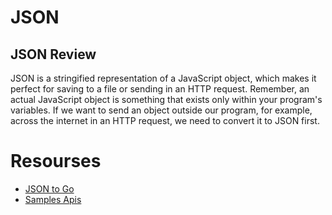 # JSON

## JSON Review

JSON is a stringified representation of a JavaScript object, which makes it perfect for saving to a file or sending in an HTTP request.
Remember, an actual JavaScript object is something that exists only within your program's variables. 
If we want to send an object outside our program, for example, across the internet in an HTTP request, we need to convert it to JSON first.

# Resourses

- [JSON to Go](https://mholt.github.io/json-to-go/)
- [Samples Apis](https://api.sampleapis.com/)